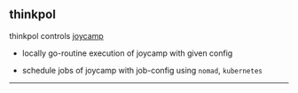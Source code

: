 
## thinkpol

thinkpol controls [joycamp](https://github.com/abhishekkr/joycamp)

* locally go-routine execution of joycamp with given config

* schedule jobs of joycamp with job-config using `nomad`, `kubernetes`

---

